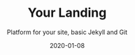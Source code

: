 ---
layout: project
title: Your Landing
subtitle: Platform for your site, basic Jekyll and Git
type: Web Layout
date: 2020-01-08
large_button:
  name: Read more
  url: https://medium.com/tophackr/5187e351f905
repo: https://gitlab.com/your-landing/example-1
---